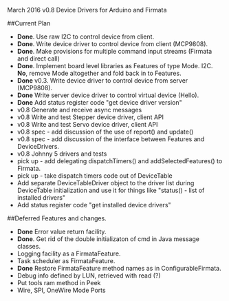 March 2016 v0.8 Device Drivers for Arduino and Firmata

##Current Plan

* **Done**.  Use raw I2C to control device from client.
* **Done**.  Write device driver to control device from client (MCP9808).
* **Done**.  Make provisions for multiple command input streams (Firmata and direct call)
* **Done**. Implement board level libraries as Features of type Mode.  I2C.  **No**, remove Mode altogether and fold back in to Features.
* **Done** v0.3.  Write device driver to control device from server (MCP9808).
* **Done** Write server device driver to control virtual device (Hello).
* **Done** Add status register code "get device driver version"
* v0.8 Generate and receive async messages
* v0.8 Write and test Stepper device driver, client API
* v0.8 Write and test Servo device driver, client API
* v0.8 spec - add discussion of the use of report() and update()
* v0.8 spec - add discussion of the interface between Features and DeviceDrivers.
* v0.8 Johnny 5 drivers and tests
* pick up - add delegating dispatchTimers() and addSelectedFeatures() to Firmata.
* pick up - take dispatch timers code out of DeviceTable
* Add separate DeviceTableDriver object to the driver list during DeviceTable initialization and use it for things like "status() - list of installed drivers"
* Add status register code "get installed device drivers"

##Deferred Features and changes.

* **Done** Error value return facility.
* **Done**. Get rid of the double initializaton of cmd in Java message classes.
* Logging facility as a FirmataFeature.
* Task scheduler as FirmataFeature.
* **Done** Restore FirmataFeature method names as in ConfigurableFirmata.
* Debug info defined by LUN, retrieved with read (?)
* Put tools ram method in Peek
* Wire, SPI, OneWire Mode Ports